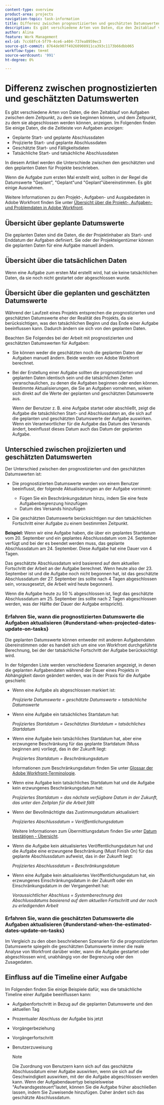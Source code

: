 ```yaml
---
content-type: overview
product-area: projects
navigation-topic: task-information
title: Differenz zwischen prognostizierten und geschätzten Datumswerten
description: Es gibt verschiedene Arten von Daten, die den Zeitablauf von Aufgaben zwischen dem Zeitpunkt, zu dem sie beginnen können, und dem Zeitpunkt, zu dem sie abgeschlossen werden können, anzeigen.
author: Alina
feature: Work Management
exl-id: 7cc68fc4-5f79-4ce6-a404-737ea8959ec3
source-git-commit: 8764de907f49260908911ca393c1173b66dbb065
workflow-type: tm+mt
source-wordcount: '991'
ht-degree: 0%

---
```


# Differenz zwischen prognostizierten und geschätzten Datumswerten

Es gibt verschiedene Arten von Daten, die den Zeitablauf von Aufgaben zwischen dem Zeitpunkt, zu dem sie beginnen können, und dem Zeitpunkt, zu dem sie abgeschlossen werden können, anzeigen. Im Folgenden finden Sie einige Daten, die die Zeitleiste von Aufgaben anzeigen:

* Geplante Start- und geplante Abschlussdaten
* Projizierte Start- und geplante Abschlussdaten
* Geschätzte Start- und Fälligkeitsdaten
* Tatsächliche Start- und tatsächliche Abschlussdaten

In diesem Artikel werden die Unterschiede zwischen den geschätzten und den geplanten Daten für Projekte beschrieben.

Wenn die Aufgabe zum ersten Mal erstellt wird, sollten in der Regel die Datumswerte &quot;Geplant&quot;, &quot;Geplant&quot;und &quot;Geplant&quot;übereinstimmen. Es gibt einige Ausnahmen. 

Weitere Informationen zu den Projekt-, Aufgaben- und Ausgabedaten in Adobe Workfront finden Sie unter [Übersicht über die Projekt-, Aufgaben- und Problemdaten in Adobe Workfront](../../../workfront-basics/navigate-workfront/workfront-navigation/definitions-pti-dates.md).

## Übersicht über geplante Datumswerte

Die geplanten Daten sind die Daten, die der Projektinhaber als Start- und Enddatum der Aufgaben definiert. Sie oder der Projekteigentümer können die geplanten Daten für eine Aufgabe manuell ändern.

## Übersicht über die tatsächlichen Daten

Wenn eine Aufgabe zum ersten Mal erstellt wird, hat sie keine tatsächlichen Daten, da sie noch nicht gestartet oder abgeschlossen wurde.

## Übersicht über die geplanten und geschätzten Datumswerte

Während der Laufzeit eines Projekts entsprechen die prognostizierten und geschätzten Datumswerte eher der Realität des Projekts, da sie berücksichtigen, was den tatsächlichen Beginn und das Ende einer Aufgabe beeinflussen kann. Dadurch ändern sie sich von den geplanten Daten.

Beachten Sie Folgendes bei der Arbeit mit prognostizierten und geschätzten Datumswerten für Aufgaben:

* Sie können weder die geschätzten noch die geplanten Daten der Aufgaben manuell ändern. Beide werden von Adobe Workfront berechnet.
* Bei der Erstellung einer Aufgabe sollten die prognostizierten und geplanten Daten identisch sein und die tatsächlichen Zeiten veranschaulichen, zu denen die Aufgaben beginnen oder enden können.\
  Bestimmte Aktualisierungen, die Sie an Aufgaben vornehmen, wirken sich direkt auf die Werte der geplanten und geschätzten Datumswerte aus. 

  Wenn der Benutzer z. B. eine Aufgabe startet oder abschließt, zeigt die Aufgabe die tatsächlichen Start- und Abschlussdaten an, die sich auf die geplanten und geschätzten Datumswerte der Aufgabe auswirken. Wenn ein Verantwortlicher für die Aufgabe das Datum des Versands ändert, beeinflusst dieses Datum auch das Datum der geplanten Aufgabe.

## Unterschied zwischen projizierten und geschätzten Datumswerten

Der Unterschied zwischen den prognostizierten und den geschätzten Datumswerten ist:

* Die prognostizierten Datumswerte werden von einem Benutzer beeinflusst, der folgende Aktualisierungen an der Aufgabe vornimmt:

   * Fügen Sie ein Beschränkungsdatum hinzu, indem Sie eine feste Aufgabenbegrenzung hinzufügen
   * Datum des Versands hinzufügen

* Die geschätzten Datumswerte berücksichtigen nur den tatsächlichen Fortschritt einer Aufgabe zu einem bestimmten Zeitpunkt.

**Beispiel:** Wenn wir eine Aufgabe haben, die über ein geplantes Startdatum vom 20. September und ein geplantes Abschlussdatum vom 24. September verfügt und bei der es beendet werden muss, das geplante Abschlussdatum am 24. September. Diese Aufgabe hat eine Dauer von 4 Tagen.

Das geschätzte Abschlussdatum wird basierend auf dem aktuellen Fortschritt der Arbeit an der Aufgabe berechnet. Wenn heute also der 23. September ist und die Aufgabe noch nicht begonnen hat, ist das geschätzte Abschlussdatum der 27. September (es sollte nach 4 Tagen abgeschlossen sein, vorausgesetzt, die Arbeit wird heute begonnen).

Wenn die Aufgabe heute zu 50 % abgeschlossen ist, liegt das geschätzte Abschlussdatum am 25. September (es sollte nach 2 Tagen abgeschlossen werden, was der Hälfte der Dauer der Aufgabe entspricht).


### Erfahren Sie, wann die prognostizierten Datumswerte die Aufgaben aktualisieren {#understand-when-projected-dates-update-on-tasks}

Die geplanten Datumswerte können entweder mit anderen Aufgabendaten übereinstimmen oder es handelt sich um eine von Workfront durchgeführte Berechnung, bei der der tatsächliche Fortschritt der Aufgabe berücksichtigt wird.

In der folgenden Liste werden verschiedene Szenarien angezeigt, in denen die geplanten Aufgabendaten während der Dauer eines Projekts in Abhängigkeit davon geändert werden, was in der Praxis für die Aufgabe geschieht:

* Wenn eine Aufgabe als abgeschlossen markiert ist:

  *Projizierte Datumswerte = geschätzte Datumswerte = tatsächliche Datumswerte*

* Wenn eine Aufgabe ein tatsächliches Startdatum hat:

  *Projiziertes Startdatum = Geschätztes Startdatum = tatsächliches Startdatum*

* Wenn eine Aufgabe kein tatsächliches Startdatum hat, aber eine erzwungene Beschränkung für das geplante Startdatum (Muss beginnen am) vorliegt, das in der Zukunft liegt:

  *Projiziertes Startdatum = Beschränkungsdatum*

  Informationen zum Beschränkungsdatum finden Sie unter [Glossar der Adobe Workfront-Terminologie](../../../workfront-basics/navigate-workfront/workfront-navigation/workfront-terminology-glossary.md).

* Wenn eine Aufgabe kein tatsächliches Startdatum hat und die Aufgabe kein erzwungenes Beschränkungsdatum hat:

  *Projiziertes Startdatum = das nächste verfügbare Datum in der Zukunft, das unter den Zeitplan für die Arbeit fällt*

* Wenn der Bevollmächtigte das Zustimmungsdatum aktualisiert:

  *Projiziertes Abschlussdatum = Veröffentlichungsdatum*

  Weitere Informationen zum Übermittlungsdatum finden Sie unter [Datum bestätigen - Übersicht](../../../manage-work/projects/updating-work-in-a-project/overview-of-commit-dates.md).

* Wenn die Aufgabe kein aktualisiertes Veröffentlichungsdatum hat und die Aufgabe eine erzwungene Beschränkung (Must Finish On) für das geplante Abschlussdatum aufweist, das in der Zukunft liegt:

  *Projiziertes Abschlussdatum = Beschränkungsdatum*

* Wenn eine Aufgabe kein aktualisiertes Veröffentlichungsdatum hat, ein erzwungenes Einschränkungsdatum in der Zukunft oder ein Einschränkungsdatum in der Vergangenheit hat:

  *Voraussichtlicher Abschluss = Systemberechnung des Abschlussdatums basierend auf dem aktuellen Fortschritt und der noch zu erledigenden Arbeit*

### Erfahren Sie, wann die geschätzten Datumswerte die Aufgaben aktualisieren {#understand-when-the-estimated-dates-update-on-tasks}

Im Vergleich zu den oben beschriebenen Szenarien für die prognostizierten Datumswerte spiegeln die geschätzten Datumswerte immer die reale Analyse von Workfront darüber wider, wann die Aufgabe gestartet oder abgeschlossen wird, unabhängig von der Begrenzung oder den Zusagedaten.

## Einfluss auf die Timeline einer Aufgabe

Im Folgenden finden Sie einige Beispiele dafür, was die tatsächliche Timeline einer Aufgabe beeinflussen kann: 

* Aufgabenfortschritt in Bezug auf die geplanten Datumswerte und den aktuellen Tag
* Prozentualer Abschluss der Aufgabe bis jetzt
* Vorgängerbeziehung
* Vorgängerfortschritt
* Benutzerzuweisung

  >[!NOTE]
  >
  >Die Zuordnung von Benutzern kann sich auf das geschätzte Abschlussdatum einer Aufgabe auswirken, wenn sie sich auf die Geschwindigkeit auswirken, mit der die Aufgabe abgeschlossen werden kann. Wenn der Aufgabendauertyp beispielsweise &quot;Aufwandsgesteuert&quot;lautet, können Sie die Aufgabe früher abschließen lassen, indem Sie Zuweisende hinzufügen. Daher ändert sich das geschätzte Abschlussdatum.
